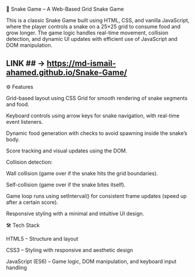🐍 Snake Game – A Web-Based Grid Snake Game

This is a classic Snake Game built using HTML, CSS, and vanilla JavaScript, where the player controls a snake on a 25×25 grid to consume food and grow longer.
The game logic handles real-time movement, collision detection, and dynamic UI updates with efficient use of JavaScript and DOM manipulation.

## LINK ## -> https://md-ismail-ahamed.github.io/Snake-Game/

⚙️ Features

Grid-based layout using CSS Grid for smooth rendering of snake segments and food.

Keyboard controls using arrow keys for snake navigation, with real-time event listeners.

Dynamic food generation with checks to avoid spawning inside the snake’s body.

Score tracking and visual updates using the DOM.

Collision detection:

Wall collision (game over if the snake hits the grid boundaries).

Self-collision (game over if the snake bites itself).

Game loop runs using setInterval() for consistent frame updates (speed up after a certain score).

Responsive styling with a minimal and intuitive UI design.


🛠️ Tech Stack

HTML5 – Structure and layout

CSS3 – Styling with responsive and aesthetic design

JavaScript (ES6) – Game logic, DOM manipulation, and keyboard input handling

